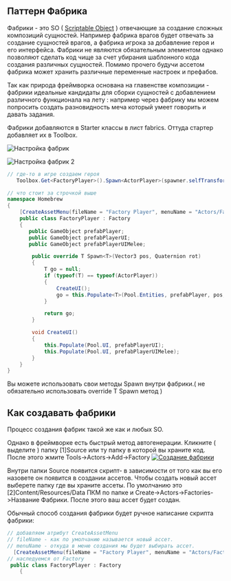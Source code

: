 ## Паттерн Фабрика

Фабрики - это SO ( [Scriptable Object](https://unity3d.com/learn/tutorials/modules/beginner/live-training-archive/scriptable-objects) ) отвечающие за создание сложных композиций сущностей. Например фабрика врагов будет отвечать за создание сущностей врагов, а фабрика игрока за добавление героя и его интерфейса. Фабрики не являются обязательным элементом однако позволяют сделать код чище за счет убирания шаблонного кода создания различных сущностей. Помимо прочего будучи ассетом фабрика может хранить различные переменные настроек и префабов. 

Так как природа фреймворка основана на главенстве композиции - фабрики идеальные кандидаты для сборки сущностей с добавлением различного функционала на лету : например через фабрику мы можем попросить создать разновидность меча который умеет говорить и давать задания. 

Фабрики добавляются в Starter классы в лист fabrics. Оттуда стартер добавляет их в Toolbox.

![Настройка фабрик](https://i.gyazo.com/423bdd1f93cf9411ffa71c682a255fe8.png)

![Настройка фабрик 2](https://i.gyazo.com/10a2a57b57e25b5cad47e969f917efda.png)



```csharp
// где-то в игре создаем героя
   Toolbox.Get<FactoryPlayer>().Spawn<ActorPlayer>(spawner.selfTransform.position, Quaternion.identity);
```

```csharp
// что стоит за строчкой выше
namespace Homebrew
{
    [CreateAssetMenu(fileName = "Factory Player", menuName = "Actors/Factories/Player")]
    public class FactoryPlayer : Factory
    {
       public GameObject prefabPlayer;
       public GameObject prefabPlayerUI;
       public GameObject prefabPlayerUIMelee;

        public override T Spawn<T>(Vector3 pos, Quaternion rot)
        {
            T go = null;
            if (typeof(T) == typeof(ActorPlayer))
            {
                CreateUI();
                go = this.Populate<T>(Pool.Entities, prefabPlayer, pos, rot);
            }

            return go;
        }

        void CreateUI()
        {
            this.Populate(Pool.UI, prefabPlayerUI);
            this.Populate(Pool.UI, prefabPlayerUIMelee);
        }
    }
}
```

Вы можете использовать свои методы Spawn внутри фабрики.( не обязательно использовать override T Spawn метод ) 

## Как создавать фабрики
Процесс создания фабрик такой же как и любых SO.

Однако в фреймворке есть быстрый метод автогенерации.
Кликните ( выделите ) папку [1]Source или ту папку в которой вы храните код. 
После этого жмите Tools->Actors->Add->Factory
[![Создание фабрики](https://i.gyazo.com/6fa7c595971249fd21f1d852a197ca6f.gif)](https://gyazo.com/6fa7c595971249fd21f1d852a197ca6f) 

Внутри папки Source появится скрипт- в зависимости от того как вы его назовете он появится в создании ассетов.
Чтобы создать новый ассет выберете папку где вы храните ассеты. По умолчанию это [2]Content/Resources/Data
ПКМ по папке и Create->Actors->Factories->Название Фабрики. После этого ваш ассет будет создан.

Обычный способ создания фабрики будет ручное написание скрипта фабрики:

```csharp
// добавляем атрибут CreateAssetMenu 
// fileName - как по умолчанию называется новый ассет.
// menuName - откуда в меню создания мы будет выбирать ассет.
  [CreateAssetMenu(fileName = "Factory Player", menuName = "Actors/Factories/Player")]
// наследуемся от Factory   
 public class FactoryPlayer : Factory
    {
```
